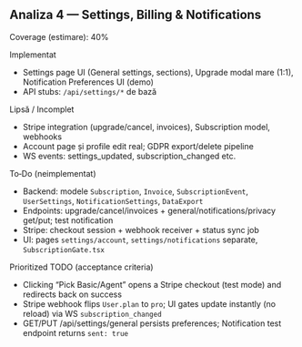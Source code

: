 ## Analiza 4 — Settings, Billing & Notifications

Coverage (estimare): 40%

Implementat
- Settings page UI (General settings, sections), Upgrade modal mare (1:1), Notification Preferences UI (demo)
- API stubs: `/api/settings/*` de bază

Lipsă / Incomplet
- Stripe integration (upgrade/cancel, invoices), Subscription model, webhooks
- Account page și profile edit real; GDPR export/delete pipeline
- WS events: settings_updated, subscription_changed etc.

To‑Do (neimplementat)
- Backend: modele `Subscription`, `Invoice`, `SubscriptionEvent`, `UserSettings`, `NotificationSettings`, `DataExport`
- Endpoints: upgrade/cancel/invoices + general/notifications/privacy get/put; test notification
- Stripe: checkout session + webhook receiver + status sync job
- UI: pages `settings/account`, `settings/notifications` separate, `SubscriptionGate.tsx`

Prioritized TODO (acceptance criteria)
- Clicking “Pick Basic/Agent” opens a Stripe checkout (test mode) and redirects back on success
- Stripe webhook flips `User.plan` to `pro`; UI gates update instantly (no reload) via WS `subscription_changed`
- GET/PUT /api/settings/general persists preferences; Notification test endpoint returns `sent: true`

